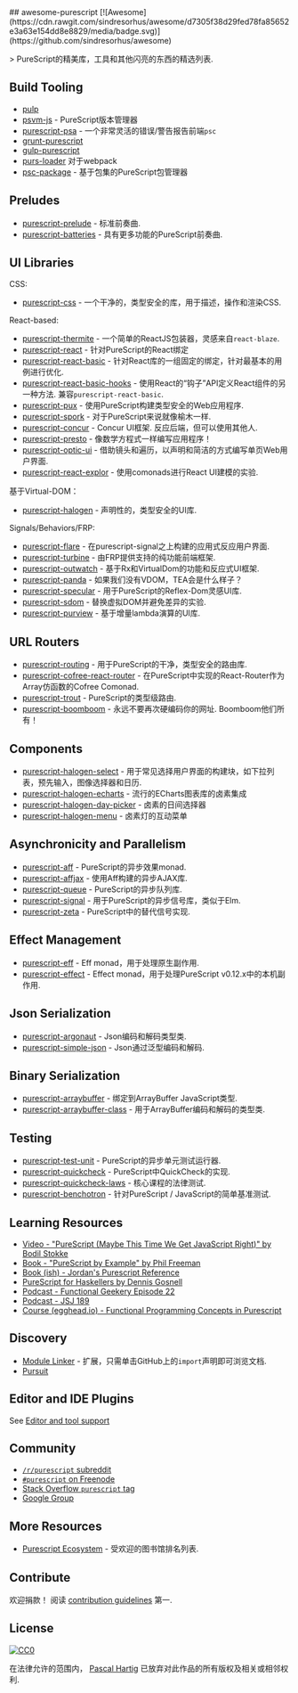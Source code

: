 <div class="github-widget" data-repo="passy/awesome-purescript"></div>
## awesome-purescript [![Awesome](https://cdn.rawgit.com/sindresorhus/awesome/d7305f38d29fed78fa85652e3a63e154dd8e8829/media/badge.svg)](https://github.com/sindresorhus/awesome)

&gt; PureScript的精美库，工具和其他闪亮的东西的精选列表.

## Build Tooling

- [pulp](https://github.com/bodil/pulp)
- [psvm-js](https://github.com/ThomasCrvsr/psvm-js) -  PureScript版本管理器
- [purescript-psa](https://github.com/natefaubion/purescript-psa) - 一个非常灵活的错误/警告报告前端`psc`
- [grunt-purescript](https://github.com/purescript-contrib/grunt-purescript)
- [gulp-purescript](https://github.com/purescript-contrib/gulp-purescript)
- [purs-loader](https://github.com/ethul/purs-loader) 对于webpack
- [psc-package](https://github.com/purescript/psc-package) - 基于包集的PureScript包管理器

## Preludes

- [purescript-prelude](https://github.com/purescript/purescript-prelude) - 标准前奏曲.
- [purescript-batteries](https://github.com/tfausak/purescript-batteries) - 具有更多功能的PureScript前奏曲.

## UI Libraries

CSS:

- [purescript-css](https://github.com/slamdata/purescript-css) - 一个干净的，类型安全的库，用于描述，操作和渲染CSS.

React-based:

- [purescript-thermite](https://github.com/paf31/purescript-thermite) - 一个简单的ReactJS包装器，灵感来自`react-blaze`.
- [purescript-react](https://github.com/purescript-contrib/purescript-react) - 针对PureScript的React绑定
- [purescript-react-basic](https://github.com/lumihq/purescript-react-basic) - 针对React库的一组固定的绑定，针对最基本的用例进行优化.
- [purescript-react-basic-hooks](https://github.com/spicydonuts/purescript-react-basic-hooks)   - 使用React的“钩子”API定义React组件的另一种方法.  兼容`purescript-react-basic`.
- [purescript-pux](https://github.com/alexmingoia/purescript-pux) - 使用PureScript构建类型安全的Web应用程序.
- [purescript-spork](https://github.com/natefaubion/purescript-spork) - 对于PureScript来说就像榆木一样.
- [purescript-concur](https://github.com/ajnsit/purescript-concur)   -  Concur UI框架.  反应后端，但可以使用其他人.
- [purescript-presto](https://github.com/juspay/purescript-presto) - 像数学方程式一样编写应用程序！
- [purescript-optic-ui](https://github.com/zrho/purescript-optic-ui) - 借助镜头和遍历，以声明和简洁的方式编写单页Web用户界面.
- [purescript-react-explor](https://github.com/paf31/purescript-react-explore) - 使用comonads进行React UI建模的实验.

基于Virtual-DOM：

- [purescript-halogen](https://github.com/slamdata/purescript-halogen) - 声明性的，类型安全的UI库.

Signals/Behaviors/FRP:

- [purescript-flare](https://github.com/sharkdp/purescript-flare) - 在purescript-signal之上构建的应用式反应用户界面.
- [purescript-turbine](https://github.com/funkia/purescript-turbine) - 由FRP提供支持的纯功能前端框架.
- [purescript-outwatch](https://github.com/OutWatch/purescript-outwatch) - 基于Rx和VirtualDom的功能和反应式UI框架.
- [purescript-panda](https://github.com/i-am-tom/purescript-panda) - 如果我们没有VDOM，TEA会是什么样子？
- [purescript-specular](https://github.com/restaumatic/purescript-specular) - 用于PureScript的Reflex-Dom灵感UI库.
- [purescript-sdom](https://github.com/paf31/purescript-sdom) - 替换虚拟DOM并避免差异的实验.
- [purescript-purview](https://github.com/paf31/purescript-purview) - 基于增量lambda演算的UI库.

## URL Routers

- [purescript-routing](https://github.com/slamdata/purescript-routing) - 用于PureScript的干净，类型安全的路由库.
- [purescript-cofree-react-router](https://github.com/coot/purescript-cofree-react-router) - 在PureScript中实现的React-Router作为Array仿函数的Cofree Comonad.
- [purescript-trout](https://github.com/owickstrom/purescript-trout) -  PureScript的类型级路由.
- [purescript-boomboom](https://github.com/paluh/purescript-boomboom)   - 永远不要再次硬编码你的网址.  Boomboom他们所有！

## Components

- [purescript-halogen-select](https://github.com/citizennet/purescript-halogen-select) - 用于常见选择用户界面的构建块，如下拉列表，预先输入，图像选择器和日历.
- [purescript-halogen-echarts](https://github.com/slamdata/purescript-halogen-echarts) - 流行的ECharts图表库的卤素集成
- [purescript-halogen-day-picker](https://github.com/rnons/purescript-halogen-day-picker) - 卤素的日间选择器
- [purescript-halogen-menu](https://github.com/slamdata/purescript-halogen-menu) - 卤素灯的互动菜单

## Asynchronicity and Parallelism

- [purescript-aff](https://github.com/slamdata/purescript-aff) -  PureScript的异步效果monad.
- [purescript-affjax](https://github.com/slamdata/purescript-aff) - 使用Aff构建的异步AJAX库.
- [purescript-queue](https://github.com/athanclark/purescript-queue) -  PureScript的异步队列库.
- [purescript-signal](https://github.com/bodil/purescript-signal) - 用于PureScript的异步信号库，类似于Elm.
- [purescript-zeta](https://github.com/athanclark/purescript-zeta) -  PureScript中的替代信号实现.

## Effect Management

- [purescript-eff](https://github.com/purescript/purescript-eff) -  Eff monad，用于处理原生副作用.
- [purescript-effect](https://github.com/purescript/purescript-effect) -  Effect monad，用于处理PureScript v0.12.x中的本机副作用.

## Json Serialization

- [purescript-argonaut](https://github.com/purescript-contrib/purescript-argonaut) -  Json编码和解码类型类.
- [purescript-simple-json](https://github.com/justinwoo/purescript-simple-json) -  Json通过泛型编码和解码.

## Binary Serialization

- [purescript-arraybuffer](https://github.com/jacereda/purescript-arraybuffer) - 绑定到ArrayBuffer JavaScript类型.
- [purescript-arraybuffer-class](https://github.com/athanclark/purescript-arraybuffer-class) - 用于ArrayBuffer编码和解码的类型类.

## Testing

- [purescript-test-unit](https://github.com/bodil/purescript-test-unit) -  PureScript的异步单元测试运行器.
- [purescript-quickcheck](https://github.com/purescript/purescript-quickcheck) -  PureScript中QuickCheck的实现.
- [purescript-quickcheck-laws](https://github.com/garyb/purescript-quickcheck-laws) - 核心课程的法律测试.
- [purescript-benchotron](https://github.com/hdgarrood/purescript-benchotron) - 针对PureScript / JavaScript的简单基准测试.

## Learning Resources

- [Video - "PureScript (Maybe This Time We Get JavaScript Right)" by Bodil Stokke](https://www.youtube.com/watch?v=yIlDBPiMb0o)
- [Book - "PureScript by Example" by Phil Freeman](https://leanpub.com/purescript/read)
- [Book (ish) - Jordan's Purescript Reference](https://github.com/JordanMartinez/purescript-jordans-reference)
- [PureScript for Haskellers by Dennis Gosnell](http://www.arow.info/blog/posts/2015-12-17-purescript-intro.html)
- [Podcast - Functional Geekery Episode 22](https://www.functionalgeekery.com/episode-22-lambdaconf-2015-part-1/)
- [Podcast - JSJ 189](https://devchat.tv/js-jabber/189-jsj-purescript-with-john-a-de-goes-and-phil-freeman)
- [Course (egghead.io) - Functional Programming Concepts in Purescript](https://egghead.io/courses/functional-programming-concepts-in-purescript)

## Discovery

- [Module Linker](https://fiatjaf.alhur.es/module-linker/#/purescript) - 扩展，只需单击GitHub上的`import`声明即可浏览文档.
- [Pursuit](https://pursuit.purescript.org/)

## Editor and IDE Plugins

See [Editor and tool support](https://github.com/purescript/purescript/wiki/Editor-and-tool-support)

## Community

- [`/r/purescript` subreddit](http://www.reddit.com/r/purescript)
- [`#purescript` on Freenode](http://webchat.freenode.net/?channels=purescript)
- [Stack Overflow `purescript` tag](http://stackoverflow.com/questions/tagged/purescript)
- [Google Group](https://groups.google.com/forum/#!forum/purescript)

## More Resources

- [Purescript Ecosystem](https://github.com/xgrommx/purescript-ecosystem) - 受欢迎的图书馆排名列表.

## Contribute

 欢迎捐款！  阅读 [contribution guidelines](https://github.com/passy/awesome-purescript/blob/master/contributing.md) 第一.


## License

[![CC0](http://i.creativecommons.org/p/zero/1.0/88x31.png)](http://creativecommons.org/publicdomain/zero/1.0/)

在法律允许的范围内， [Pascal Hartig](https://passy.me/) 已放弃对此作品的所有版权及相关或相邻权利.
